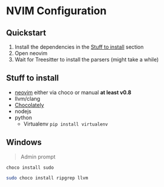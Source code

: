 # NVIM Configuration

## Quickstart

1. Install the dependencies in the [Stuff to install](##stuff-to-install) section
2. Open neovim
3. Wait for Treesitter to install the parsers (might take a while)

## Stuff to install

- [neovim](https://github.com/neovim/neovim) either via choco or manual **at least v0.8**
- llvm/clang
- [Chocolately](https://chocolatey.org/install)
- nodejs
- python
  - Virtualenv `pip install virtualenv`

## Windows

> Admin prompt

```
choco install sudo
```

```bash
sudo choco install ripgrep llvm
```
